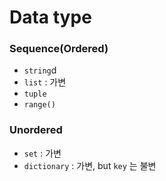 # Data type

### Sequence(Ordered)

- `string`d
- `list` : 가변
- `tuple`
- `range()`



### Unordered

- `set` : 가변
- `dictionary` : 가변, but `key` 는 불변

